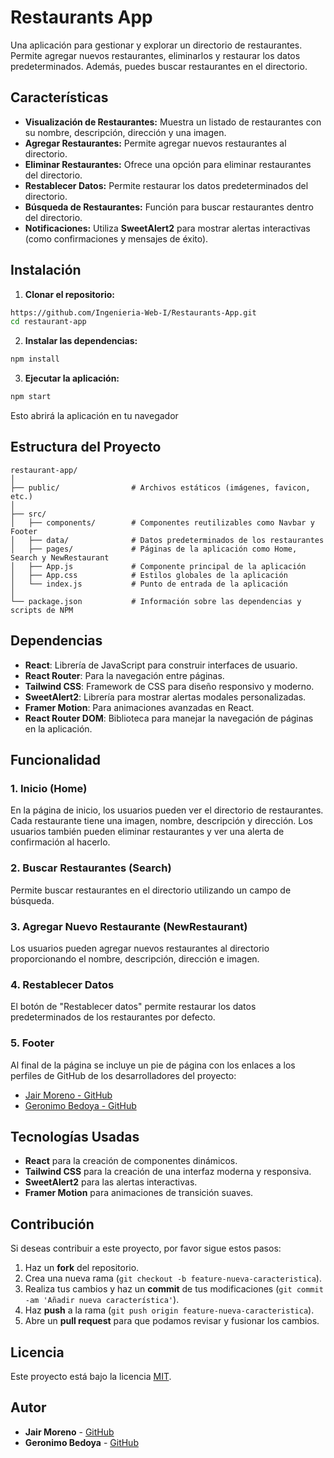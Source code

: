 # Restaurants App

Una aplicación para gestionar y explorar un directorio de restaurantes. Permite agregar nuevos restaurantes, eliminarlos y restaurar los datos predeterminados. Además, puedes buscar restaurantes en el directorio.

## Características

- **Visualización de Restaurantes:** Muestra un listado de restaurantes con su nombre, descripción, dirección y una imagen.
- **Agregar Restaurantes:** Permite agregar nuevos restaurantes al directorio.
- **Eliminar Restaurantes:** Ofrece una opción para eliminar restaurantes del directorio.
- **Restablecer Datos:** Permite restaurar los datos predeterminados del directorio.
- **Búsqueda de Restaurantes:** Función para buscar restaurantes dentro del directorio.
- **Notificaciones:** Utiliza **SweetAlert2** para mostrar alertas interactivas (como confirmaciones y mensajes de éxito).

## Instalación

1. **Clonar el repositorio:**

```bash
https://github.com/Ingenieria-Web-I/Restaurants-App.git
cd restaurant-app
````

2. **Instalar las dependencias:**

```bash
npm install
```

3. **Ejecutar la aplicación:**

```bash
npm start
```

Esto abrirá la aplicación en tu navegador

## Estructura del Proyecto

```plaintext
restaurant-app/
│
├── public/                # Archivos estáticos (imágenes, favicon, etc.)
│
├── src/
│   ├── components/        # Componentes reutilizables como Navbar y Footer
│   ├── data/              # Datos predeterminados de los restaurantes
│   ├── pages/             # Páginas de la aplicación como Home, Search y NewRestaurant
│   ├── App.js             # Componente principal de la aplicación
│   ├── App.css            # Estilos globales de la aplicación
│   └── index.js           # Punto de entrada de la aplicación
│
└── package.json           # Información sobre las dependencias y scripts de NPM
```

## Dependencias

* **React**: Librería de JavaScript para construir interfaces de usuario.
* **React Router**: Para la navegación entre páginas.
* **Tailwind CSS**: Framework de CSS para diseño responsivo y moderno.
* **SweetAlert2**: Librería para mostrar alertas modales personalizadas.
* **Framer Motion**: Para animaciones avanzadas en React.
* **React Router DOM**: Biblioteca para manejar la navegación de páginas en la aplicación.

## Funcionalidad

### 1. **Inicio (Home)**

En la página de inicio, los usuarios pueden ver el directorio de restaurantes. Cada restaurante tiene una imagen, nombre, descripción y dirección. Los usuarios también pueden eliminar restaurantes y ver una alerta de confirmación al hacerlo.

### 2. **Buscar Restaurantes (Search)**

Permite buscar restaurantes en el directorio utilizando un campo de búsqueda.

### 3. **Agregar Nuevo Restaurante (NewRestaurant)**

Los usuarios pueden agregar nuevos restaurantes al directorio proporcionando el nombre, descripción, dirección e imagen.

### 4. **Restablecer Datos**

El botón de "Restablecer datos" permite restaurar los datos predeterminados de los restaurantes por defecto.

### 5. **Footer**

Al final de la página se incluye un pie de página con los enlaces a los perfiles de GitHub de los desarrolladores del proyecto:

* [Jair Moreno - GitHub](https://github.com/JairMorenolml)
* [Geronimo Bedoya - GitHub](https://github.com/ProyectosDesarrollo97)

## Tecnologías Usadas

* **React** para la creación de componentes dinámicos.
* **Tailwind CSS** para la creación de una interfaz moderna y responsiva.
* **SweetAlert2** para las alertas interactivas.
* **Framer Motion** para animaciones de transición suaves.

## Contribución

Si deseas contribuir a este proyecto, por favor sigue estos pasos:

1. Haz un **fork** del repositorio.
2. Crea una nueva rama (`git checkout -b feature-nueva-caracteristica`).
3. Realiza tus cambios y haz un **commit** de tus modificaciones (`git commit -am 'Añadir nueva característica'`).
4. Haz **push** a la rama (`git push origin feature-nueva-caracteristica`).
5. Abre un **pull request** para que podamos revisar y fusionar los cambios.

## Licencia

Este proyecto está bajo la licencia [MIT](LICENSE).

## Autor

* **Jair Moreno** - [GitHub](https://github.com/JairMorenolml)
* **Geronimo Bedoya** - [GitHub](https://github.com/ProyectosDesarrollo97)